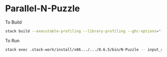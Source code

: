 # Parallel-N-Puzzle

To Build
```sh
stack build --executable-profiling --library-profiling --ghc-options="-threaded -rtsopts -eventlog " --no-system-ghc
```

To Run
```sh
stack exec .stack-work/install/x86.../.../8.6.5/bin/N-Puzzle -- input_4x4.txt +RTS -N4 -ls
```
